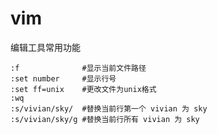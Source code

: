 vim
==========
编辑工具常用功能

```
:f				#显示当前文件路径
:set number		#显示行号
:set ff=unix	#更改文件为unix格式
:wq
:s/vivian/sky/ 	#替换当前行第一个 vivian 为 sky
:s/vivian/sky/g #替换当前行所有 vivian 为 sky
```